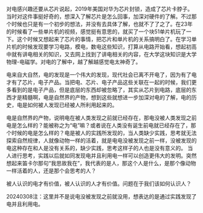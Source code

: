对电感兴趣还要从芯片说起，2019年美国对华为芯片封锁，造成了芯片卡脖子。当时对这件事挺好奇的，想深入了解芯片是怎么回事，加深对硬件的了解。不过那个时候也只是有一个初步的想法，并没有去具体了解，也就不了了之了。在23年的时候看了一些单片机的视频，感觉挺有意思的，就买了一个块51单片机玩了一下。这个时候又想起来了芯片的事情，把芯片和单片机的关系搞明白了。在学习单片机的时候发现要学习电路，模电，数电这些知识，打算从电路开始看，想起初高中就有讲电相关的知识，又去网上找到了讲电相关的内容，在大学这块知识是大学物理-电磁学。对电的了解中，越了解越感觉电太神奇了。

电来自大自然，电的发现是一个伟大的发现，现代社会已离不开电了，因为有了电才有了芯片，电子产品。当把电、芯片、电子产品这些关联在一起的时候，我们更多看到的是电子产品，但是底层的东西却被忽略了，其实从芯片到电路，底层的东西才是精髓啊，电是自然界的产物，想到这些就想进一步加深对电的了解，电的历史，电是如何被人发现已经被人所利用起来的。

电是自然界的产物，说明电在被人类发现之前就已经存在，那电没被人类发现之前电是怎么样的？能被称之为“电”嘛？或者说在人类没有诞生前电就已经存在了，那个时候的电是怎么样的？电是被人的实践所发现的，当人类缺少实践，思考就无法探索自然规律，人就像动物一样的活着，就是电电没被发现之前一样，没被发现的电这种存在和人是没有关系的，缺少实践，思考这样子的人也是没有意义的。
当人进行思考，实践以后就如同发现电并且利用电一样可以创造更伟大的发明。突然想起来笛卡尔那句“我思故我在”，我代表的是人，那这个人是什么，是那个像动物一样活着的人，还是那个会思考的人？

被人认识的电才有价值，被人认识的人才有价值。问题在于我们该如何认识人？

20240308注：这里并不是说电没被发现之前就没用，想表达的是通过实践发现了电并且利用电。

